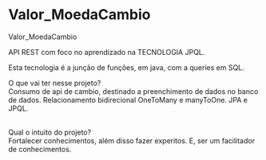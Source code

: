 # Valor_MoedaCambio
Valor_MoedaCambio

API REST com foco no aprendizado na TECNOLOGIA JPQL.<br>

Esta tecnologia é a junção de funções, em java, com a queries em SQL.<br>

O que vai ter nesse projeto?<br>
Consumo de api de cambio, destinado a preenchimento de dados no banco de dados. Relacionamento bidirecional OneToMany e manyToOne. JPA e JPQL.<br><br>

Qual o intuito do projeto?<br>
Fortalecer conhecimentos, além disso fazer experitos. E, ser um facilitador de conhecimentos.
